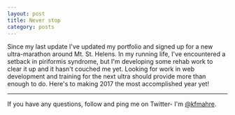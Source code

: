 ```yaml
---
layout: post
title: Never stop
category: posts
---
```


Since my last update I've updated my portfolio and signed up for a new ultra-marathon around Mt. St. Helens. In my running life, I've encountered a setback in piriformis syndrome, but I'm developing some rehab work to clear it up and it hasn't couched me yet. Looking for work in web development and training for the next ultra should provide more than enough to do. Here's to making 2017 the most accomplished year yet!

---

If you have any questions, follow and ping me on Twitter- I'm
[@kfmahre][twitter].

[jekyll]: https://github.com/mojombo/jekyll
[km]: http://kfmahre.github.io
[twitter]: https://twitter.com/kfmahre